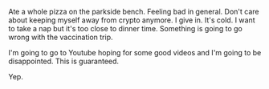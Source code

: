 Ate a whole pizza on the parkside bench. Feeling bad in general. Don't care about keeping myself away from crypto anymore. I give in. It's cold. I want to take a nap but it's too close to dinner time. Something is going to go wrong with the vaccination trip.

I'm going to go to Youtube hoping for some good videos and I'm going to be disappointed. This is guaranteed.

Yep.
